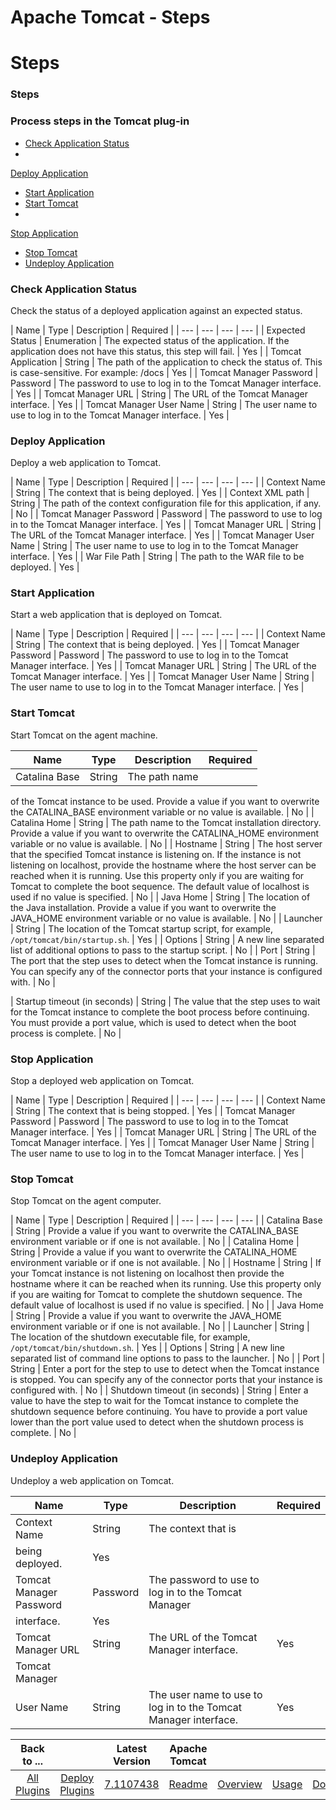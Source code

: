 
Apache Tomcat - Steps
=====================

# Steps



### Steps






### Process steps in the Tomcat plug-in


* [Check Application Status](#check_application_status)
* 
[Deploy Application](#deploy_application)
* [Start Application](#start_application)
* [Start Tomcat](#start_tomcat)
* 
[Stop Application](#stop_application)
* [Stop Tomcat](#stop_tomcat)
* [Undeploy Application](#undeploy_application)





### Check Application Status


Check the status of a deployed application against an expected status.




| Name | Type 
| Description | Required |
| --- | --- | --- | --- |
| Expected Status | Enumeration | The expected status of the 
application. If the application does not have this status, this step will fail. | Yes |
| Tomcat Application | String | 
The path of the application to check the status of. This is case-sensitive. For example: /docs | Yes |
| Tomcat Manager 
Password | Password | The password to use to log in to the Tomcat Manager interface. | Yes |
| Tomcat Manager URL | 
String | The URL of the Tomcat Manager interface. | Yes |
| Tomcat Manager User Name | String | The user name to use to 
log in to the Tomcat Manager interface. | Yes |


### Deploy Application


Deploy a web application to Tomcat.




| 
Name | Type | Description | Required |
| --- | --- | --- | --- |
| Context Name | String | The context that is being 
deployed. | Yes |
| Context XML path | String | The path of the context configuration file for this application, if any.
 | No |
| Tomcat Manager Password | Password | The password to use to log in to the Tomcat Manager interface. | Yes |
| 
Tomcat Manager URL | String | The URL of the Tomcat Manager interface. | Yes |
| Tomcat Manager User Name | String | The
 user name to use to log in to the Tomcat Manager interface. | Yes |
| War File Path | String | The path to the WAR file
 to be deployed. | Yes |


### Start Application


Start a web application that is deployed on Tomcat.




| Name | Type
 | Description | Required |
| --- | --- | --- | --- |
| Context Name | String | The context that is being deployed. | 
Yes |
| Tomcat Manager Password | Password | The password to use to log in to the Tomcat Manager interface. | Yes |
| 
Tomcat Manager URL | String | The URL of the Tomcat Manager interface. | Yes |
| Tomcat Manager User Name | String | The
 user name to use to log in to the Tomcat Manager interface. | Yes |


### Start Tomcat


Start Tomcat on the agent 
machine.




| Name | Type | Description | Required |
| --- | --- | --- | --- |
| Catalina Base | String | The path name
 of the Tomcat instance to be used. Provide a value if you want to overwrite the CATALINA\_BASE environment variable or 
no value is available. | No |
| Catalina Home | String | The path name to the Tomcat installation directory. Provide a 
value if you want to overwrite the CATALINA\_HOME environment variable or no value is available. | No |
| Hostname | 
String | The host server that the specified Tomcat instance is listening on. If the instance is not listening on 
localhost, provide the hostname where the host server can be reached when it is running. Use this property only if you 
are waiting for Tomcat to complete the boot sequence. The default value of localhost is used if no value is specified. |
 No |
| Java Home | String | The location of the Java installation. Provide a value if you want to overwrite the 
JAVA\_HOME environment variable or no value is available. | No |
| Launcher | String | The location of the Tomcat 
startup script, for example, `/opt/tomcat/bin/startup.sh`. | Yes |
| Options | String | A new line separated list of 
additional options to pass to the startup script. | No |
| Port | String | The port that the step uses to detect when 
the Tomcat instance is running. You can specify any of the connector ports that your instance is configured with. | No |

| Startup timeout (in seconds) | String | The value that the step uses to wait for the Tomcat instance to complete the 
boot process before continuing. You must provide a port value, which is used to detect when the boot process is 
complete. | No |


### Stop Application


Stop a deployed web application on Tomcat.




| Name | Type | Description | 
Required |
| --- | --- | --- | --- |
| Context Name | String | The context that is being stopped. | Yes |
| Tomcat 
Manager Password | Password | The password to use to log in to the Tomcat Manager interface. | Yes |
| Tomcat Manager 
URL | String | The URL of the Tomcat Manager interface. | Yes |
| Tomcat Manager User Name | String | The user name to 
use to log in to the Tomcat Manager interface. | Yes |


### Stop Tomcat


Stop Tomcat on the agent computer.




| Name
 | Type | Description | Required |
| --- | --- | --- | --- |
| Catalina Base | String | Provide a value if you want to 
overwrite the CATALINA\_BASE environment variable or if one is not available. | No |
| Catalina Home | String | Provide 
a value if you want to overwrite the CATALINA\_HOME environment variable or if one is not available. | No |
| Hostname |
 String | If your Tomcat instance is not listening on localhost then provide the hostname where it can be reached when 
its running. Use this property only if you are waiting for Tomcat to complete the shutdown sequence. The default value 
of localhost is used if no value is specified. | No |
| Java Home | String | Provide a value if you want to overwrite 
the JAVA\_HOME environment variable or if one is not available. | No |
| Launcher | String | The location of the 
shutdown executable file, for example, `/opt/tomcat/bin/shutdown.sh`. | Yes |
| Options | String | A new line separated 
list of command line options to pass to the launcher. | No |
| Port | String | Enter a port for the step to use to 
detect when the Tomcat instance is stopped. You can specify any of the connector ports that your instance is configured 
with. | No |
| Shutdown timeout (in seconds) | String | Enter a value to have the step to wait for the Tomcat instance 
to complete the shutdown sequence before continuing. You have to provide a port value lower than the port value used to 
detect when the shutdown process is complete. | No |


### Undeploy Application


Undeploy a web application on Tomcat.





| Name | Type | Description | Required |
| --- | --- | --- | --- |
| Context Name | String | The context that is 
being deployed. | Yes |
| Tomcat Manager Password | Password | The password to use to log in to the Tomcat Manager 
interface. | Yes |
| Tomcat Manager URL | String | The URL of the Tomcat Manager interface. | Yes |
| Tomcat Manager 
User Name | String | The user name to use to log in to the Tomcat Manager interface. | Yes |





|Back to ...||Latest Version|Apache Tomcat ||||
| :---: | :---: | :---: | :---: | :---: | :---: | :---: |
|[All Plugins](../../index.md)|[Deploy Plugins](../README.md)|[7.1107438](https://raw.githubusercontent.com/UrbanCode/IBM-UCD-PLUGINS/main/files/Tomcat/Tomcat-7.1107438.zip)|[Readme](README.md)|[Overview](overview.md)|[Usage](usage.md)|[Downloads](downloads.md)|
